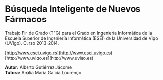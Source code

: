 Búsqueda Inteligente de Nuevos Fármacos
=======================================

Trabajo Fin de Grado (TFG) para el Grado en Ingeniería Informática de la
Escuela Superior de Ingeniería Informática (ESEI) de la Universidad de Vigo
(UVigo). Curso 2013-2014.

[http://www.esei.uvigo.es](http://www.esei.uvigo.es)  
[http://www.uvigo.es](http://www.uvigo.es)

**Autor:** Alberto Gutiérrez Jácome  
**Tutora:** Anália María García Lourenço

